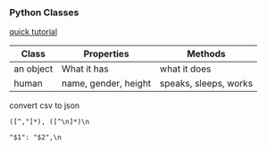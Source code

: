 ### Python Classes

[quick tutorial][1]

| Class     | Properties           | Methods               |
| --------- | -------------------- | --------------------- |
| an object | What it has          | what it does          |
| human     | name, gender, height | speaks, sleeps, works |

convert csv to json

`([^,"]*), ([^\n]*)\n`

`"$1": "$2",\n`

[1]: https://www.youtube.com/watch?v=mrhccLHtyN4&ab_channel=codebasics

